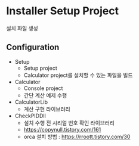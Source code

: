 # Installer Setup Project

설치 파일 생성

## Configuration

- Setup
    - Setup project
    - Calculator project를 설치할 수 있는 파일을 빌드
- Calculator
    - Console project
    - 간단 계산 예제 수행
- CalculatorLib
    - 계산 구현 라이브러리
- CheckPIDDll
    - 설치 수행 전 시리얼 번호 확인 라이브러리
    - https://copynull.tistory.com/161
    - orca 설치 방법 : https://rroott.tistory.com/30
